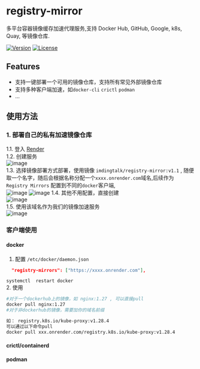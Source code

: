 # registry-mirror
多平台容器镜像缓存加速代理服务,支持 Docker Hub, GitHub, Google, k8s, Quay, 等镜像仓库.

[![Version](https://img.shields.io/github/v/release/imdingtalk/registry-mirror)](https://github.com/imdingtalk/registry-mirror/releases)
[![License](https://img.shields.io/github/license/imdingtalk/registry-mirror)](https://www.apache.org/licenses/LICENSE-2.0.html)



## Features

- 支持一键部署一个可用的镜像仓库，支持所有常见外部镜像仓库
- 支持多种客户端加速，如`docker-cli`     `crictl`   `podman`
- ...

## 使用方法
### 1. 部署自己的私有加速镜像仓库
  1.1. 登入 [Render](https://dashboard.render.com/)  
  1.2.  创建服务  
  ![image](https://github.com/imdingtalk/registry-mirror/assets/16778873/7fb04f0c-b352-469e-93ae-d6c395f1469b)  
  1.3. 选择镜像部署方式部署，使用镜像  `imdingtalk/registry-mirror:v1.1`  , 随便取一个名字，随后会根据名称分配一个`xxxx.onrender.com`域名,后续作为`Registry Mirrors` 配置到不同的`docker`客户端,  
  ![image](https://github.com/imdingtalk/registry-mirror/assets/16778873/5a792e8e-d72e-4312-b3ac-efb127a5f402)
  ![image](https://github.com/imdingtalk/registry-mirror/assets/16778873/dd52be65-0541-40a2-8456-773da6c58f99)
  1.4. 其他不用配置，直接创建  
  ![image](https://github.com/imdingtalk/registry-mirror/assets/16778873/031ccae0-b0a3-449a-ae6f-e031b188aa72)  
  1.5. 使用该域名作为我们的镜像加速服务  
  ![image](https://github.com/imdingtalk/registry-mirror/assets/16778873/2b0a156c-476c-46e1-b280-03fd9888aa95)

### 客户端使用
#### docker
1.  配置 `/etc/docker/daemon.json`  
```json
  "registry-mirrors": ["https://xxxx.onrender.com"],
```
`systemctl  restart docker`  
2. 使用  
```bash
#对于一个dockerhub上的镜像，如 nginx:1.27 , 可以直接pull
docker pull nginx:1.27
#对于非dockerhub的镜像，需要加你的域名前缀

如： registry.k8s.io/kube-proxy:v1.28.4
可以通过以下命令pull
docker pull xxx.onrender.com/registry.k8s.io/kube-proxy:v1.28.4
```
#### crictl/containerd
#### podman





